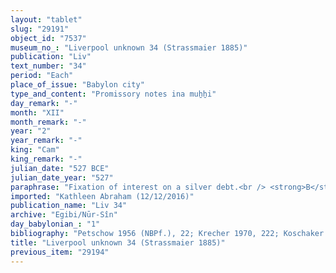 ```yaml
---
layout: "tablet"
slug: "29191"
object_id: "7537"
museum_no_: "Liverpool unknown 34 (Strassmaier 1885)"
publication: "Liv"
text_number: "34"
period: "Each"
place_of_issue: "Babylon city"
type_and_content: "Promissory notes ina muẖẖi"
day_remark: "-"
month: "XII"
month_remark: "-"
year: "2"
year_remark: "-"
king: "Cam"
king_remark: "-"
julian_date: "527 BCE"
julian_date_year: "527"
paraphrase: "Fixation of interest on a silver debt.<br /> <strong>B</strong> owes 3 &frac12; minas of silver to <strong>A</strong>, on which he should pay a yearly interest of 20% on a monthly basis. The debtor is explicitly identified as brother of <strong>C</strong>. De facto, this concerns a debt between uncle (debtor) and nephew (creditor).&nbsp; In addition, there is an earlier document about the issue of warranty. Names of xxx witnesses and the scribe<br /> &nbsp;<br /> <strong>A</strong> = Itti-Marduk-balāṭu/Nab&ucirc;-ahhē-iddin//Egibi; <strong>B</strong> = Bēl-kē&scaron;ir/&Scaron;ulāya//Egibi, brother of <strong>C</strong>; <strong>C</strong> = Nab&ucirc;-ahhē-iddin/&Scaron;ulāya//Egibi"
imported: "Kathleen Abraham (12/12/2016)"
publication_name: "Liv 34"
archive: "Egibi/Nūr-Sîn"
day_babylonian_: "1"
bibliography: "Petschow 1956 (NBPf.), 22; Krecher 1970, 222; Koschaker 1911, 259; Weingort 1939, 12; Ungnad, AfO 14 (1941), 61."
title: "Liverpool unknown 34 (Strassmaier 1885)"
previous_item: "29194"
---
```

